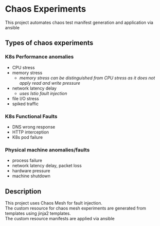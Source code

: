 # Chaos Experiments
This project automates chaos test manifest generation and application via ansible

## Types of chaos experiments
### K8s Performance anomalies
- CPU stress
- memory stress
  - *memory stress can be distinguished from CPU stress as it does not apply read and write pressure*
- network latency delay
  - *uses Istio fault injection*
- file I/O stress
- spiked traffic
### K8s Functional Faults
- DNS wrong response
- HTTP interception
- K8s pod failure
### Physical machine anomalies/faults
- process failure
- network latency delay, packet loss
- hardware pressure
- machine shutdown

## Description
This project uses Chaos Mesh for fault injection.  
The custom resource for chaos mesh experiments are generated from templates using jinja2 templates.   
The custom resource manifests are applied via ansible
